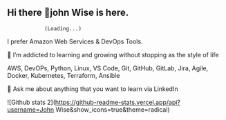## Hi there 👋john Wise is here. 
                (Loading...)
 
I prefer Amazon Web Services & DevOps Tools.

🌱 I’m addicted to learning and growing without stopping as the style of life

AWS, DevOPs, Python, Linux, VS Code, Git, GitHub, GitLab, Jira, Agile, Docker, Kubernetes, Terraform, Ansible


💬 Ask me about anything that you want to learn via LinkedIn

![Github stats 2](https://github-readme-stats.vercel.app/api?username=John Wise&show_icons=true&theme=radical)




